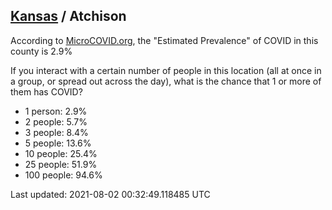 
## [Kansas](/united-states/kansas) / Atchison

According to [MicroCOVID.org](http://microcovid.org),
the "Estimated Prevalence" of COVID in this county is 2.9%

If you interact with a certain number of people in this location
(all at once in a group, or spread out across the day), what is the chance that
1 or more of them has COVID?

- 1 person: 2.9%
- 2 people: 5.7%
- 3 people: 8.4%
- 5 people: 13.6%
- 10 people: 25.4%
- 25 people: 51.9%
- 100 people: 94.6%

Last updated: 2021-08-02 00:32:49.118485 UTC
